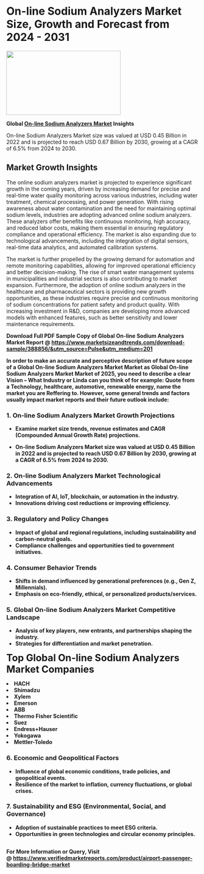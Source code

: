 <H1>On-line Sodium Analyzers Market Size, Growth and Forecast from 2024 - 2031</H1><img class="aligncenter size-medium wp-image-584254" src="https://thirdeyenews.in/wp-content/uploads/2024/09/Global-Market-Research-300x168.jpeg" alt="" width="300" height="168" /><p><strong>Global&nbsp;<a href="https://www.marketsizeandtrends.com/download-sample/388856/&amp;utm_source=Pulse&amp;utm_medium=201">On-line Sodium Analyzers Market</a> Insights</strong></p><p>On-line Sodium Analyzers Market size was valued at USD 0.45 Billion in 2022 and is projected to reach USD 0.67 Billion by 2030, growing at a CAGR of 6.5% from 2024 to 2030.</p><p><h2>Market Growth Insights</h2> <p>The online sodium analyzers market is projected to experience significant growth in the coming years, driven by increasing demand for precise and real-time water quality monitoring across various industries, including water treatment, chemical processing, and power generation. With rising awareness about water contamination and the need for maintaining optimal sodium levels, industries are adopting advanced online sodium analyzers. These analyzers offer benefits like continuous monitoring, high accuracy, and reduced labor costs, making them essential in ensuring regulatory compliance and operational efficiency. The market is also expanding due to technological advancements, including the integration of digital sensors, real-time data analytics, and automated calibration systems.</p> <p><strong></strong></p> <p>The market is further propelled by the growing demand for automation and remote monitoring capabilities, allowing for improved operational efficiency and better decision-making. The rise of smart water management systems in municipalities and industrial sectors is also contributing to market expansion. Furthermore, the adoption of online sodium analyzers in the healthcare and pharmaceutical sectors is providing new growth opportunities, as these industries require precise and continuous monitoring of sodium concentrations for patient safety and product quality. With increasing investment in R&D, companies are developing more advanced models with enhanced features, such as better sensitivity and lower maintenance requirements.</p> <p><strong></p><p><span class=""><strong>Download Full PDF Sample Copy of Global On-line Sodium Analyzers Market Report</strong> @ <a href="https://www.marketsizeandtrends.com/download-sample/388856/&amp;utm_source=Pulse&amp;utm_medium=201" target="_blank">https://www.marketsizeandtrends.com/download-sample/388856/&amp;utm_source=Pulse&amp;utm_medium=201</a></span></p><p>In order to make an accurate and perceptive description of future scope of a Global&nbsp;On-line Sodium Analyzers Market Market as Global&nbsp;On-line Sodium Analyzers Market Market of 2025, you need to describe a clear Vision &ndash; What Industry or Linda can you think of for example: Quote from a Technology, healthcare, automotive, renewable energy, name the market you are Reffering to. However, some general trends and factors usually impact market reports and their future outlook include:</p><h3>1.&nbsp;<strong>On-line Sodium Analyzers Market Growth Projections</strong></h3><ul><li>Examine market size trends, revenue estimates and CAGR (Compounded Annual Growth Rate) projections.</li><li><p>On-line Sodium Analyzers Market size was valued at USD 0.45 Billion in 2022 and is projected to reach USD 0.67 Billion by 2030, growing at a CAGR of 6.5% from 2024 to 2030.</p></li></ul><h3>2.&nbsp;<strong>On-line Sodium Analyzers Market Technological Advancements</strong></h3><ul><li>Integration of AI, IoT, blockchain, or automation in the industry.</li><li>Innovations driving cost reductions or improving efficiency.</li></ul><h3>3.&nbsp;<strong>Regulatory and Policy Changes</strong></h3><ul><li>Impact of global and regional regulations, including sustainability and carbon-neutral goals.</li><li>Compliance challenges and opportunities tied to government initiatives.</li></ul><h3>4.&nbsp;<strong>Consumer Behavior Trends</strong></h3><ul><li>Shifts in demand influenced by generational preferences (e.g., Gen Z, Millennials).</li><li>Emphasis on eco-friendly, ethical, or personalized products/services.</li></ul><h3>5.&nbsp;<strong>Global On-line Sodium Analyzers Market Competitive Landscape</strong></h3><ul><li>Analysis of key players, new entrants, and partnerships shaping the industry.</li><li>Strategies for differentiation and market penetration.</li></ul><p data-pm-slice="1 1 []"><span style="color: inherit; font-family: inherit; font-size: 25px;">Top Global On-line Sodium Analyzers Market Companies</span></p><div class="" data-test-id=""><p><li>HACH</li><li> Shimadzu</li><li> Xylem</li><li> Emerson</li><li> ABB</li><li> Thermo Fisher Scientific</li><li> Suez</li><li> Endress+Hauser</li><li> Yokogawa</li><li> Mettler-Toledo</li></p></div><h3>6.&nbsp;<strong>Economic and Geopolitical Factors</strong></h3><ul><li>Influence of global economic conditions, trade policies, and geopolitical events.</li><li>Resilience of the market to inflation, currency fluctuations, or global crises.</li></ul><h3>7.&nbsp;<strong>Sustainability and ESG (Environmental, Social, and Governance)</strong></h3><ul><li>Adoption of sustainable practices to meet ESG criteria.</li><li>Opportunities in green technologies and circular economy principles.</li></ul><h2><strong style="font-size: 14px;">For More Information or Query, Visit @&nbsp;</strong><a style="background-color: #ffffff; font-size: 14px;" href="https://www.marketsizeandtrends.com/report/on-line-sodium-analyzers-market/" target="_blank">https://www.verifiedmarketreports.com/product/airport-passenger-boarding-bridge-market</a></h2>
